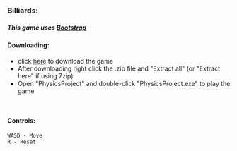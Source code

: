 ### Billiards:

##### *This game uses [Bootstrap](https://github.com/AcademyOfInteractiveEntertainment/aieBootstrap)*

#### Downloading:
 - click [here](https://github.com/JosephPena1/BootstrapPhysics/releases/download/v0.33/BootstrapPhysics_v0.33.zip) to download the game
 - After downloading right click the .zip file and "Extract all" (or "Extract here" if using 7zip)
 - Open "PhysicsProject" and double-click "PhysicsProject.exe" to play the game

<br/>

#### Controls:

    WASD - Move
    R - Reset
